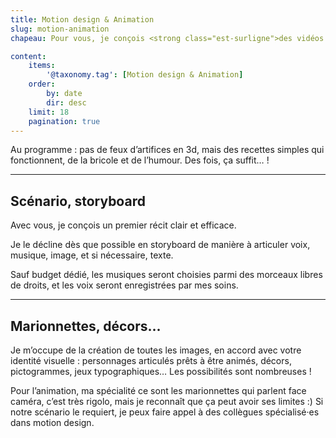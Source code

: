 ```yaml
---
title: Motion design & Animation
slug: motion-animation
chapeau: Pour vous, je conçois <strong class="est-surligne">des vidéos didactiques ou narratives</strong> <br>à base de dessins, de textes et de sons.

content:
    items:
        '@taxonomy.tag': [Motion design & Animation]
    order:
        by: date
        dir: desc
    limit: 18
    pagination: true
---
```




<div class="message is-success mt-5">
<div class="message-body">
Au programme : pas de feux d’artifices en 3d, mais des recettes simples qui fonctionnent, de la bricole et de l’humour. Des fois, ça suffit… !
</div>
</div>

---

## Scénario, storyboard
Avec vous, je conçois un premier récit clair et efficace.

Je le décline dès que possible en storyboard de manière à articuler voix, musique, image, et si nécessaire, texte.

Sauf budget dédié, les musiques seront choisies parmi des morceaux libres de droits, et les voix seront enregistrées par mes soins.

---

## Marionnettes, décors...
Je m’occupe de la création de toutes les images, en accord avec votre identité visuelle : personnages articulés prêts à être animés, décors, pictogrammes, jeux typographiques… Les possibilités sont nombreuses !

Pour l’animation, ma spécialité ce sont les marionnettes qui parlent face caméra, c’est très rigolo, mais je reconnaît que ça peut avoir ses limites :) Si notre scénario le requiert, je peux faire appel à des collègues spécialisé·es dans motion design.
